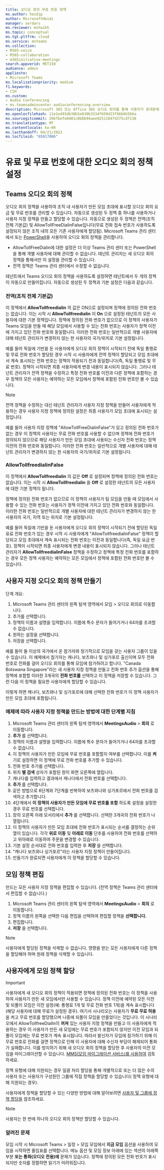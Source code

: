 ```yaml
---
title: 오디오 회의 무료 번호 정책
ms.author: heidip
author: MicrosoftHeidi
manager: serdars
ms.reviewer: mshaikh
ms.topic: conceptual
ms.tgt.pltfrm: cloud
ms.service: msteams
ms.collection:
- M365-voice
- M365-collaboration
- m365initiative-meetings
search.appverid: MET150
audience: admin
appliesto:
- Microsoft Teams
ms.localizationpriority: medium
f1.keywords:
- CSH
ms.custom:
- Audio Conferencing
- ms.teamsadmincenter.audioconferencing.overview
description: Microsoft 365 또는 Office 365 오디오 회의를 통해 사용자가 휴대폰에서 모임에 전화를 걸 수 있는 방법에 대해 알아봅니다.
ms.openlocfilehash: 11e1e493db38b5e830b3334f659d23f86b6b56ba
ms.sourcegitcommit: 296fbefe0481c0b8b94aee925118474375cdf138
ms.translationtype: MT
ms.contentlocale: ko-KR
ms.lasthandoff: 04/21/2022
ms.locfileid: "65017006"
---
```

# <a name="audio-conferencing-policy-settings-for-toll-and-toll-free-numbers"></a>유료 및 무료 번호에 대한 오디오 회의 정책 설정

## <a name="teams-audio-conferencing-policy"></a>Teams 오디오 회의 정책

오디오 회의 정책을 사용하여 조직 내 사용자가 만든 모임 초대에 표시할 오디오 회의 요금 및 무료 번호를 관리할 수 있습니다. 자동으로 생성된 두 정책 중 하나를 사용하거나 사용자 지정 정책을 만들고 할당할 수 있습니다. 자동으로 생성된 두 정책은 전역(조직 전체 기본값) 및 AllowTollFreeDialinFalse입니다(무료 전화 접속 번호가 사용하도록 설정되지 않은 조직 내의 모든 기존 사용자에게 할당됨). Microsoft Teams 관리 센터에서 또는 [PowerShell](teams-powershell-overview.md)을 사용하여 오디오 회의 정책을 관리합니다.

- AllowTollFreeDialin에 대한 설정은 더 이상 Teams 관리 센터 또는 PowerShell을 통해 개별 사용자에 대해 관리할 수 없습니다. 테넌트 관리자는 새 오디오 회의 정책을 통해서만 이 설정을 관리할 수 있습니다.
- 전역 정책은 Teams 관리 센터에서 수정할 수 없습니다.

테넌트에서 Teams 오디오 회의 정책을 사용하도록 설정하면 테넌트에서 두 개의 정책이 자동으로 만들어집니다. 자동으로 생성된 두 정책과 기본 설정은 다음과 같습니다.

### <a name="global-org-wide-default"></a>전역(조직 전체 기본값)

이 정책에서 **AllowTollfreedialin** 의 값은 ON으로 설정되며 정책에 정의된 전화 번호는 없습니다. 이는 시작 시 **AllowTollfreedialin** 이 **On** 으로 설정된 테넌트의 모든 사용자에 대한 기본 정책입니다.
정책에 정의된 전화 번호가 없으므로 이 정책의 사용자가 Teams 모임을 만들 때 해당 모임에서 사용할 수 있는 전화 번호는 사용자가 정책 이전에 가지고 있던 전화 번호와 동일합니다. 이러한 전화 번호는 일반적으로 개별 사용자에 대해 테넌트 관리자가 변경하지 않는 한 사용자의 국가/위치로 기본 설정됩니다.

예를 들어 독일에 기반을 둔 사용자에게 오디오 회의 정책이 시작되기 전에 독일 통행료 및 무료 전화 번호가 할당된 경우 시작 시 사용자에게 전역 정책이 할당되고 모임 초대에서 계속 표시되는 전화 번호는 정책이 적용되기 전과 동일합니다(즉,  독일 통행료 및 무료 번호). 정책이 시작되면 최종 사용자에게 변경 내용이 표시되지 않습니다. 그러나 테넌트 관리자가 전역 정책을 수정하고 특정 전화 번호를 이전과 다른 정책에 포함하는 경우 정책의 모든 사용자는 예약하는 모든 모임에서 정책에 포함된 전화 번호만 볼 수 있습니다.

> [!NOTE]
> 전역 정책을 수정하는 대신 테넌트 관리자가 사용자 지정 정책을 만들어 사용자에게 적용하는 경우 사용자 지정 정책에 정의된 설정은 최종 사용자가 모임 초대에 표시되는 설정입니다.

예를 들어 사용자 지정 정책에 "AllowTollFreeDialinFalse"가 있고 정의된 전화 번호가 없는 경우 이 정책의 사용자는 무료 전화 번호를 사용할 수 없으며 정책에 전화 번호가 정의되지 않으므로 해당 사용자가 만든 모임 초대에 사용되는 수신자 전화 번호는 정책 이전의 전화 번호와 동일합니다. 이러한 전화 번호는 일반적으로 개별 사용자에 대해 테넌트 관리자가 변경하지 않는 한 사용자의 국가/위치로 기본 설정됩니다.

### <a name="allowtollfreedialinfalse"></a>AllowTollfreedialinFalse

이 정책에서 **AllowTollfreedialin** 의 값은 **Off** 로 설정되며 정책에 정의된 전화 번호는 없습니다. 이는 시작 시 **AllowTollfreedialin** 을 **Off** 로 설정한 테넌트의 모든 사용자에 대한 기본 정책이 됩니다.

정책에 정의된 전화 번호가 없으므로 이 정책의 사용자가 팀 모임을 만들 때 모임에서 사용할 수 있는 전화 번호는 사용자가 정책 이전에 가지고 있던 전화 번호와 동일합니다. 이러한 전화 번호는 일반적으로 개별 사용자에 대한 테넌트 관리자가 변경하지 않는 한 사용자의 국가, 지역 또는 위치로 기본 설정됩니다.

예를 들어 독일에 기반을 둔 사용자에게 오디오 회의 정책이 시작되기 전에 할당된 독일 유료 전화 번호가 있는 경우 시작 시 사용자에게 "AllowTollfreedialinFalse" 정책이 할당되고 모임 초대에서 계속 표시되는 전화 번호는 이전과 동일합니다(즉, 독일 요금 번호). 정책이 시작되면 최종 사용자에게 변경 내용이 표시되지 않습니다. 그러나 테넌트 관리자가 **AllowTollfreedialinFalse** 정책을 수정하고 정책에 특정 전화 번호를 포함하는 경우 모든 정책 사용자는 예약하는 모든 모임에서 정책에 포함된 전화 번호만 볼 수 있습니다.

## <a name="create-a-custom-audio-conferencing-policy"></a>사용자 지정 오디오 회의 정책 만들기

단계 개요:

1. Microsoft Teams 관리 센터의 왼쪽 탐색 영역에서 모임 > 오디오 회의로 이동합니다.
1. 추가를 선택합니다.
1. 정책의 이름과 설명을 입력합니다. 이름에 특수 문자가 들어가거나 64자를 초과할 수 없습니다.
1. 원하는 설정을 선택합니다.
1. 저장을 선택합니다.

예를 들어 둘 이상의 국가에서 온 참가자와 정기적으로 모임을 갖는 사용자 그룹이 있을 수 있습니다. 이 예제에서 참가자는 캐나다, 보츠와나 및 싱가포르 출신이며 모두 전화 번호로 전화를 걸어 오디오 회의를 통해 모임에 참가하려고 합니다. "Canada Botswana Singapore"라는 새 사용자 지정 정책을 만들고 전화 번호 추가 옵션을 통해 정책에 포함할 이러한 3개국의 **전화 번호를** 선택하고 이 정책을 저장할 수 있습니다. 그런 다음 이 정책을 필요한 사용자에게 할당할 수 있습니다.

이렇게 하면 캐나다, 보츠와나 및 싱가포르에 대해 선택한 전화 번호가 이 정책 사용자가 만든 모임 초대에 포함됩니다.

### <a name="step-by-step-instructions-on-creating-a-custom-policy-based-on-the-example"></a>예제에 따라 사용자 지정 정책을 만드는 방법에 대한 단계별 지침

1. Microsoft Teams 관리 센터의 왼쪽 탐색 영역에서 **MeetingsAudio** >  **회의** 로 이동합니다.
2. **추가** 를 선택합니다.
3. 정책의 이름과 설명을 입력합니다. 이름에 특수 문자가 들어가거나 64자를 초과할 수 없습니다.
4. 이 정책의 사용자가 만든 모임에 무료 번호를 포함할지 여부를 선택합니다. 이를 **켜** 기로 설정하면 이 정책에 무료 전화 번호를 추가할 수 있습니다.
5. 전화 번호 추가를 선택합니다.
6. 위치 **별 검색** 상자가 포함된 창이 화면 오른쪽에 열립니다.
7. 캐나다를 입력하고 결과에서 캐나다에서 전화 번호를 선택합니다.
8. **추가** 를 선택합니다.
9. 같은 방법으로 6단계와 7단계를 반복하여 보츠와나와 싱가포르에서 전화 번호를 검색하고 추가합니다.
10. 4단계에서 **이 정책의 사용자가 만든 모임에 무료 번호를 포함** 하도록 설정을 설정한 경우 무료 번호를 선택합니다.
11. 창의 오른쪽 아래 모서리에서 **추가** 를 선택합니다. 선택한 3개국의 전화 번호가 나열됩니다.
12. 이 정책의 사용자가 만든 모임 초대에 전화 번호가 표시되는 순서를 결정하는 순위 열이 있습니다. 각각 **위로 이동** 및 **아래로 이동** 단추를 사용하여 전화 번호를 선택하고 위아래로 이동하여 주문을 변경할 수 있습니다.
13. 기본 설정 순서대로 전화 번호를 입력한 후 **저장** 을 선택합니다.
14. "캐나다 보츠와나 싱가포르"라는 사용자 지정 정책이 만들어집니다.
15. 만들기가 완료되면 사용자에게 이 정책을 할당할 수 있습니다.

## <a name="edit-a-meeting-policy"></a>모임 정책 편집

만드는 모든 사용자 지정 정책을 편집할 수 있습니다. (전역 정책은 Teams 관리 센터에서 편집할 수 없습니다.)

1. Microsoft Teams 관리 센터의 왼쪽 탐색 영역에서 **MeetingsAudio** >  **회의** 로 이동합니다.
1. 정책 이름의 왼쪽을 선택한 다음 편집을 선택하여 편집할 정책을 **선택합니다.**
1. 편집합니다.
1. **저장** 을 선택합니다.

> [!NOTE]
> 사용자에게 할당된 정책을 삭제할 수 없습니다. 영향을 받는 모든 사용자에게 다른 정책을 할당해야 하며 원래 정책을 삭제할 수 있습니다.

## <a name="assign-a-meeting-policy-to-users"></a>사용자에게 모임 정책 할당

> [!IMPORTANT]
> 사용자에게 새 오디오 회의 정책이 적용되면 정책에 정의된 전화 번호는 이 정책을 사용하여 사용자가 만든 새 모임에서만 사용할 수 있습니다. 정책 이전에 예약된 모든 이전 및 되풀이 모임은 이전 설정(예: 통행료 1개 및 무료 전화 번호 1개)을 계속 표시합니다(해당 사용자에 대해 무료가 설정된 경우). 여기서 시나리오는 사용자가 **무료 무료 허용** 을 켜고 무료 번호를 할당했으며 나중에 되풀이 모임을 만들었다는 것입니다. 이 시나리오에서 AllowTollfreeDialIn이 **꺼져** 있는 사용자 지정 정책을 만들고 이 사용자에게 적용하는 경우 이 사용자가 만든 새 모임에는 무료 번호가 포함되지 않지만 이전 모임과 되풀이 모임에는 무료 번호가 계속 표시됩니다. 따라서 발신자가 모임에 참가하기 위해 이 무료 번호로 전화를 걸면 정책으로 인해 이 사용자에 대해 수신자 부담이 해제되어 통화가 실패합니다. 이를 방지하기 위해 새 오디오 회의 정책을 할당한 후 사용자의 이전 모임을 마이그레이션할 수 있습니다. [MMS(모임 마이그레이션 서비스)를 사용하여](/SkypeForBusiness/audio-conferencing-in-office-365/setting-up-the-meeting-migration-service-mms) 검토하세요.

정책 유형에 대해 지원되는 경우 일괄 처리 할당을 통해 개별적으로 또는 더 많은 수의 사용자 또는 사용자가 구성원인 그룹에 직접 정책을 할당할 수 있습니다( 정책 유형에 대해 지원되는 경우).

사용자에게 정책을 할당할 수 있는 다양한 방법에 대해 알아보려면 [사용자 및 그룹에 정책 할당을](assign-policies-users-and-groups.md) 참조하세요.

> [!NOTE]
> 사용자는 한 번에 하나의 오디오 회의 정책만 할당할 수 있습니다.

### <a name="known-issue"></a>알려진 문제

모임 시작 시 Microsoft Teams > 일정 > 모임 모임에서 **지금 모임** 옵션을 사용하여 모임을 시작하면 줄임표를 선택합니다. 메뉴 옵션 및 모임 정보 아래에 있는 섹션의 아래쪽 부분 **또는 통화(오디오 전용)에** 문제가 있습니다. 정책에 정의된 모든 전화 번호가 표시되지만 숫자를 정렬하면 읽기가 어려워집니다.
